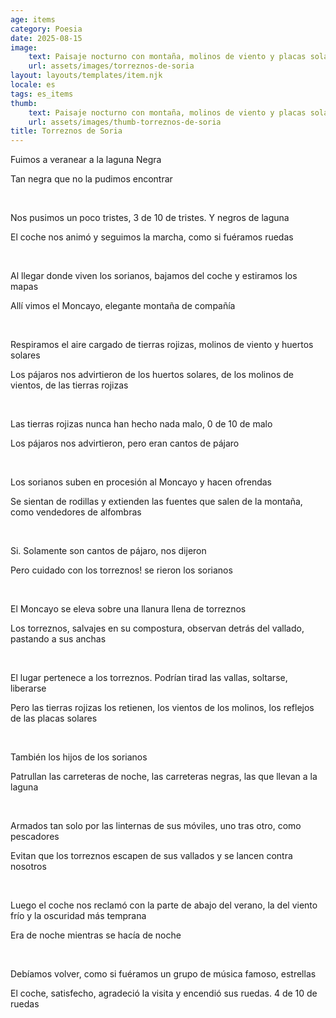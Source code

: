```yaml
---
age: items
category: Poesia
date: 2025-08-15
image:
    text: Paisaje nocturno con montaña, molinos de viento y placas solares junto a una carretera
    url: assets/images/torreznos-de-soria
layout: layouts/templates/item.njk
locale: es
tags: es_items
thumb:
    text: Paisaje nocturno con montaña, molinos de viento y placas solares junto a una carretera
    url: assets/images/thumb-torreznos-de-soria
title: Torreznos de Soria
---
```



Fuimos a veranear a la laguna Negra

Tan negra que no la pudimos encontrar

<br>

Nos pusimos un poco tristes, 3 de 10 de tristes. Y negros de laguna

El coche nos animó y seguimos la marcha, como si fuéramos ruedas

<br>

Al llegar donde viven los sorianos, bajamos del coche y estiramos los mapas

Allí vimos el Moncayo, elegante montaña de compañía

<br>

Respiramos el aire cargado de tierras rojizas, molinos de viento y huertos solares

Los pájaros nos advirtieron de los huertos solares, de los molinos de vientos, de las tierras rojizas

<br>

Las tierras rojizas nunca han hecho nada malo, 0 de 10 de malo

Los pájaros nos advirtieron, pero eran cantos de pájaro

<br>

Los sorianos suben en procesión al Moncayo y hacen ofrendas

Se sientan de rodillas y extienden las fuentes que salen de la montaña, como vendedores de alfombras

<br>

Si. Solamente son cantos de pájaro, nos dijeron

Pero cuidado con los torreznos! se rieron los sorianos

<br>

El Moncayo se eleva sobre una llanura llena de torreznos

Los torreznos, salvajes en su compostura, observan detrás del vallado, pastando a sus anchas

<br>

El lugar pertenece a los torreznos. Podrían tirad las vallas, soltarse, liberarse

Pero las tierras rojizas los retienen, los vientos de los molinos, los reflejos de las placas solares

<br>

También los hijos de los sorianos

Patrullan las carreteras de noche, las carreteras negras, las que llevan a la laguna

<br>

Armados tan solo por las linternas de sus móviles, uno tras otro, como pescadores

Evitan que los torreznos escapen de sus vallados y se lancen contra nosotros

<br>

Luego el coche nos reclamó con la parte de abajo del verano, la del viento frío y la oscuridad más temprana

Era de noche mientras se hacía de noche

<br>

Debíamos volver, como si fuéramos un grupo de música famoso, estrellas

El coche, satisfecho, agradeció la visita y encendió sus ruedas. 4 de 10 de ruedas

<br>